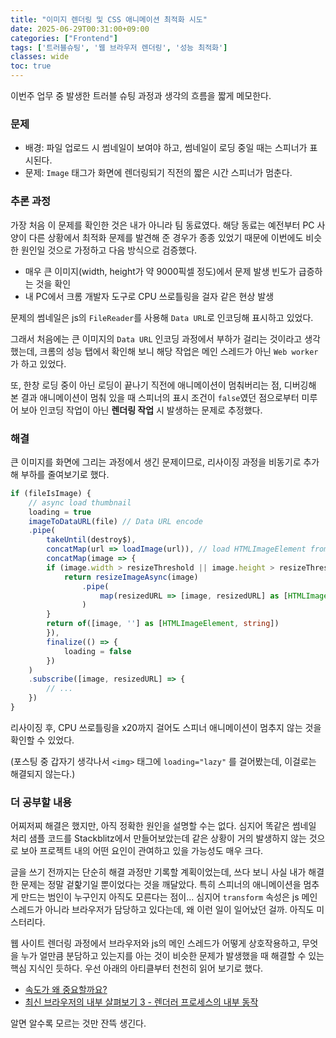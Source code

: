 ```yaml
---
title: "이미지 렌더링 및 CSS 애니메이션 최적화 시도"
date: 2025-06-29T00:31:00+09:00
categories: ["Frontend"]
tags: ['트러블슈팅', '웹 브라우저 렌더링', '성능 최적화']
classes: wide
toc: true
---
```


이번주 업무 중 발생한 트러블 슈팅 과정과 생각의 흐름을 짧게 메모한다.

### 문제
- 배경: 파일 업로드 시 썸네일이 보여야 하고, 썸네일이 로딩 중일 때는 스피너가 표시된다.
- 문제: `Image` 태그가 화면에 렌더링되기 직전의 짧은 시간 스피너가 멈춘다.

### 추론 과정
가장 처음 이 문제를 확인한 것은 내가 아니라 팀 동료였다. 해당 동료는 예전부터 PC 사양이 다른 상황에서 최적화 문제를 발견해 준 경우가 종종 있었기 때문에 이번에도 비슷한 원인일 것으로 가정하고 다음 방식으로 검증했다.

- 매우 큰 이미지(width, height가 약 9000픽셀 정도)에서 문제 발생 빈도가 급증하는 것을 확인
- 내 PC에서 크롬 개발자 도구로 CPU 쓰로틀링을 걸자 같은 현상 발생

문제의 썸네일은 js의 `FileReader`를 사용해 `Data URL`로 인코딩해 표시하고 있었다. 

그래서 처음에는 큰 이미지의 `Data URL` 인코딩 과정에서 부하가 걸리는 것이라고 생각했는데, 크롬의 성능 탭에서 확인해 보니 해당 작업은 메인 스레드가 아닌 `Web worker`가 하고 있었다.

또, 한창 로딩 중이 아닌 로딩이 끝나기 직전에 애니메이션이 멈춰버리는 점, 디버깅해 본 결과 애니메이션이 멈춰 있을 때 스피너의 표시 조건이 `false`였던 점으로부터 미루어 보아 인코딩 작업이 아닌 **렌더링 작업** 시 발생하는 문제로 추정했다.

### 해결
큰 이미지를 화면에 그리는 과정에서 생긴 문제이므로, 리사이징 과정을 비동기로 추가해 부하를 줄여보기로 했다.

```ts
if (fileIsImage) {
    // async load thumbnail
    loading = true
    imageToDataURL(file) // Data URL encode
    .pipe(
        takeUntil(destroy$),
        concatMap(url => loadImage(url)), // load HTMLImageElement from URL
        concatMap(image => { 
        if (image.width > resizeThreshold || image.height > resizeThreshold) { // resizing
            return resizeImageAsync(image)
                .pipe(
                    map(resizedURL => [image, resizedURL] as [HTMLImageElement, string])
                )
        }
        return of([image, ''] as [HTMLImageElement, string])
        }),
        finalize(() => {
            loading = false
        })
    )
    .subscribe([image, resizedURL] => {
        // ...
    })
}
```

리사이징 후, CPU 쓰로틀링을 x20까지 걸어도 스피너 애니메이션이 멈추지 않는 것을 확인할 수 있었다.

(포스팅 중 갑자기 생각나서 `<img>` 태그에 `loading="lazy"` 를 걸어봤는데, 이걸로는 해결되지 않는다.)

### 더 공부할 내용

어찌저찌 해결은 했지만, 아직 정확한 원인을 설명할 수는 없다. 심지어 똑같은 썸네일 처리 샘플 코드를 Stackblitz에서 만들어보았는데 같은 상황이 거의 발생하지 않는 것으로 보아 프로젝트 내의 어떤 요인이 관여하고 있을 가능성도 매우 크다.

글을 쓰기 전까지는 단순히 해결 과정만 기록할 계획이었는데, 쓰다 보니 사실 내가 해결한 문제는 정말 겉핥기일 뿐이었다는 것을 깨달았다. 특히 스피너의 애니메이션을 멈추게 만드는 범인이 누구인지 아직도 모른다는 점이... 심지어 `transform` 속성은 js 메인 스레드가 아니라 브라우저가 담당하고 있다는데, 왜 이런 일이 일어났던 걸까. 아직도 미스터리다.

웹 사이트 렌더링 과정에서 브라우저와 js의 메인 스레드가 어떻게 상호작용하고, 무엇을 누가 얼만큼 분담하고 있는지를 아는 것이 비슷한 문제가 발생했을 때 해결할 수 있는 핵심 지식인 듯하다. 우선 아래의 아티클부터 천천히 읽어 보기로 했다.

- [속도가 왜 중요할까요?](https://web.dev/learn/performance/why-speed-matters?hl=ko)
- [최신 브라우저의 내부 살펴보기 3 - 렌더러 프로세스의 내부 동작](https://d2.naver.com/helloworld/5237120)


알면 알수록 모르는 것만 잔뜩 생긴다.

